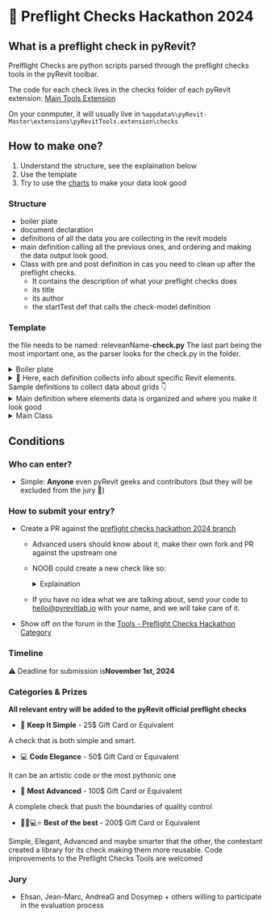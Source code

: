 # 🎉 Preflight Checks Hackathon 2024

## What is a preflight check in pyRevit?

Prelflight Checks are python scripts parsed through the preflight checks tools in the pyRevit toolbar.

The code for each check lives in the checks folder of each pyRevit extension: [Main Tools Extension](https://github.com/pyrevitlabs/pyRevit/tree/Preflight-Checks_Hackathon_2024/extensions/pyRevitTools.extension/checks)

On your conmputer, it will usually live in `%appdata%\pyRevit-Master\extensions\pyRevitTools.extension\checks`

## How to make one?

1. Understand the structure, see the explaination below
2. Use the template
3. Try to use the [charts](https://pyrevitlabs.notion.site/Visualizing-Data-fd778a0b67354ff581aa340619b87803#2c9df15f46874261b3f82b0602e092e2) to make your data look good

### Structure

- boiler plate
- document declaration
- definitions of all the data you are collecting in the revit models
- main definition calling all the previous ones, and ordering and making the data output look good.
- Class with pre and post definition in cas you need to clean up after the preflight checks.
  - It contains the description of what your preflight checks does
  - its title
  - its author
  - the startTest def that calls the check-model definition 

### Template

the file needs to be named: releveanName-**check.py**
The last part being the most important one, as the parser looks for the check.py in the folder.

<details>
  <summary>Boiler plate</summary>
  
```python
# -*- coding: UTF-8 -*-
from pyrevit import script, revit, DB, DOCS
from pyrevit.preflight import PreflightTestCase

doc = DOCS.doc
```
</details>

<details>
  <summary>🔦 Here, each definition collects info about specific Revit elements. Sample definitions to collect data about grids 👇</summary>
  
```python
def grids_collector(document):
    grids = DB.FilteredElementCollector(document).OfCategory(DB.BuiltInCategory.OST_Grids).WhereElementIsNotElementType()
    return grids


def grids_count(document=doc):
    grids = grids_collector(document)
    count = grids.GetElementCount()
    return count


def grids_names(document=doc):
    grids = grids_collector(document)
    grids_names = []
    for grid in grids:
        grids_names.append(grid.Name)
    return grids_names


def grids_types(document=doc):
    grids = grids_collector(document)
    grids_types = []
    for grid in grids:
        grid_type = document.GetElement(grid.GetTypeId())
        # grid_type = grid.get_Parameter(DB.BuiltInParameter.ELEM_TYPE_PARAM).AsElement()
        grids_types.append(grid_type.get_Parameter(DB.BuiltInParameter.SYMBOL_NAME_PARAM).AsString())
    return grids_types


def grids_pinned(document=doc):
    grids = grids_collector(document)
    pinned_grids = []
    for grid in grids:
        pinned_grids.append(grid.Pinned)
    return pinned_grids


def grids_scoped(document=doc):
    grids = grids_collector(document)
    scoped_grids = []
    for grid in grids:
        scope = grid.get_Parameter(DB.BuiltInParameter.DATUM_VOLUME_OF_INTEREST).AsElementId()
        scope = document.GetElement(scope)
        if scope:
            scoped_grids.append(scope.Name)
        else:
            scoped_grids.append("None")
    return scoped_grids
```
</details>

<details>
  <summary>Main definition where elements data is organized and where you make it look good</summary>
  
```python
def check_model(doc, output):
    output = script.get_output()
    output.close_others()
    output.print_md("# Grids Data Lister")
    count = grids_count()
    output.print_md("## Number of grids: {0}".format(count))
    names = grids_names() # [1,2,3,4]
    types = grids_types() # [bubble, bubble, bubble, bubble]
    pinned = grids_pinned() # [True, False, True, False]
    scoper = grids_scoped() # [Name of scope, Name of scope, Name of scope, Name of scope]
    # 🔦 Here, we output the data in a table but you could use the charts modules to get better looking dashboard like in the https://github.com/pyrevitlabs/pyRevit/blob/Preflight-Checks_Hackathon_2024/extensions/pyRevitTools.extension/checks/modelchecker_check.py
    output.print_table(table_data=zip(names, types, pinned, scoper), title="Grids", columns=["Name", "Type", "Pinned", "Scope Box"])
```
</details>

<details>
  <summary>Main Class</summary>

```python
class ModelChecker(PreflightTestCase):

    #🔦 This will be your check's description in the preflight checks UI 👇

    """
    List grids, if they are pinned, scoped boxed, or named

    This QC tools returns you with the following data:
        Grids count, name, type, pinned status

    """
    #🔦 This will be your check's title in the preflight checks UI 👇
    name = "Grids Data Lister"
    author = "Jean-Marc Couffin"

    def setUp(self, doc, output):
        pass

    def startTest(self, doc, output):
        #🔦 This is where you call the check_model definition 👇
        checkModel(doc, output)


    def tearDown(self, doc, output):
        pass

    def doCleanups(self, doc, output):
        pass
```
</details>

## Conditions

### Who can enter?

- Simple: **Anyone** even pyRevit geeks and contributors (but they will be excluded from the jury 🤔)

### How to submit your entry?

- Create a PR against the [preflight checks hackathon 2024 branch](https://github.com/pyrevitlabs/pyRevit/tree/Preflight-Checks_Hackathon_2024)
  - Advanced users should know about it, make their own fork and PR against the upstream one
  - NOOB could create a new check like so:

    <details>
    <summary>Explaination</summary>
  
      ![pfchckthn](https://github.com/user-attachments/assets/d33680aa-6335-4529-a1b6-c3abfdef7c47)

    </details>

  - If you have no idea what we are talking about, send your code to hello@pyrevitlab.io with your name, and we will take care of it.
- Show off on the forum in the [Tools - Preflight Checks Hackathon Category](https://discourse.pyrevitlabs.io/c/tools/hackathon-preflight-checks-2024/13)


### Timeline

⚠️ Deadline for submission is**November 1st, 2024**

### Categories & Prizes

**All relevant entry will be added to the pyRevit official preflight checks**

- 🤩 **Keep It Simple** - 25$ Gift Card or Equivalent

A check that is both simple and smart.

- 💻 **Code Elegance** - 50$ Gift Card or Equivalent

It can be an artistic code or the most pythonic one

- 🚀 **Most Advanced** - 100$ Gift Card or Equivalent

A complete check that push the boundaries of quality control

- 🧑‍🚀💻⭐ **Best of the best** - 200$ Gift Card or Equivalent

Simple, Elegant, Advanced and maybe smarter that the other, the contestant created a library for its check making them more reusable.
Code improvements to the Preflight Checks Tools are welcomed

### Jury

- Ehsan, Jean-Marc, AndreaG and Dosymep + others willing to participate in the evaluation process
  
